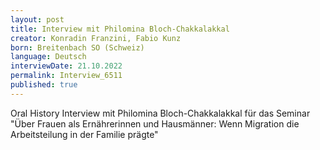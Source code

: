 ```yaml
---
layout: post
title: Interview mit Philomina Bloch-Chakkalakkal
creator: Konradin Franzini, Fabio Kunz
born: Breitenbach SO (Schweiz)
language: Deutsch
interviewDate: 21.10.2022
permalink: Interview_6511
published: true
---
```

Oral History Interview mit Philomina Bloch-Chakkalakkal für das Seminar "Über Frauen als Ernährerinnen und Hausmänner: Wenn Migration die Arbeitsteilung in der Familie prägte"